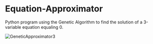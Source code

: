 # Equation-Approximator

Python program using the Genetic Algorithm to find the solution of a 3-variable equation equaling 0.

![GeneticApproximator3](https://user-images.githubusercontent.com/97381129/210683085-48c903e4-1cc7-4082-9483-582c1c56db67.gif)
